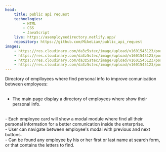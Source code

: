 ```yaml
---
head:
    title: public api request
    technologies: 
        - HTML
        - CSS
        - JavaScript
    live: https://asemployeedirectory.netlify.app/
    repository: https://github.com/MikeLiam/public_api_request
images:
    - https://res.cloudinary.com/da3z5stec/image/upload/v1601545123/portflio-nuxt/public_api_request_landscape_01_xppcao.png
    - https://res.cloudinary.com/da3z5stec/image/upload/v1601545123/portflio-nuxt/public_api_request_landscape_02_lzjqrp.png
    - https://res.cloudinary.com/da3z5stec/image/upload/v1601545123/portflio-nuxt/public_api_request_landscape_03_gax0py.png
    - https://res.cloudinary.com/da3z5stec/image/upload/v1601545123/portflio-nuxt/public_api_request_landscape_04_dqjvlp.png
---
```

Directory of emplloyees where find personal info to improve comunication between employees:  
<br/>
- The main page display a directory of employees where show their personal info.  
<br/>
- Each employee card will show a modal module where find all their personal information for a better comunication inside the enterprise.  
<br/>
- User can navigate between employee's modal with previous and next buttons.  
<br/>
- Can be found any employee by his or her first or last name at search form, or that contains the letters to find.
